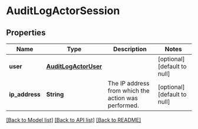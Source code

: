 # AuditLogActorSession
## Properties

| Name | Type | Description | Notes |
|------------ | ------------- | ------------- | -------------|
| **user** | [**AuditLogActorUser**](AuditLogActorUser.md) |  | [optional] [default to null] |
| **ip\_address** | **String** | The IP address from which the action was performed. | [optional] [default to null] |

[[Back to Model list]](../README.md#documentation-for-models) [[Back to API list]](../README.md#documentation-for-api-endpoints) [[Back to README]](../README.md)

